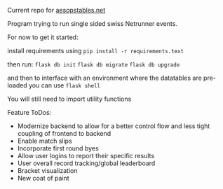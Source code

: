 Current repo for [aesopstables.net](http://www.aesopstables.net)

Program trying to run single sided swiss Netrunner events.

For now to get it started:

install requirements using `pip install -r requirements.text`

then run:
`flask db init`
`flask db migrate`
`flask db upgrade`

and then to interface with an environment where the datatables are pre-loaded you can use
`flask shell`

You will still need to import utility functions

Feature ToDos:
- Modernize backend to allow for a better control flow and less tight coupling of frontend to backend
- Enable match slips
- Incorporate first round byes
- Allow user logins to report their specific results
- User overall record tracking/global leaderboard
- Bracket visualization
- New coat of paint
